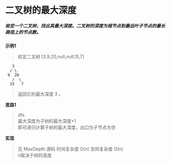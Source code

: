 # 二叉树的最大深度


##### 给定一个二叉树，找出其最大深度。二叉树的深度为根节点到最远叶子节点的最长路径上的节点数。     

**示例1**
> 给定二叉树 [3,9,20,null,null,15,7]   
```
   3
  / \
 9  20
   /  \
  15   7
```
> 返回它的最大深度 3 。

**思路1**
> dfs     
> 最大深度为子树的最大深度+1     
> 即可递归计算子树的最大深度，出口为子节点为空    

**实现**
> 见 MaxDepth 源码
> 时间复杂度 O(n) 空间复杂度 O(n)   
> n取决于树的高度